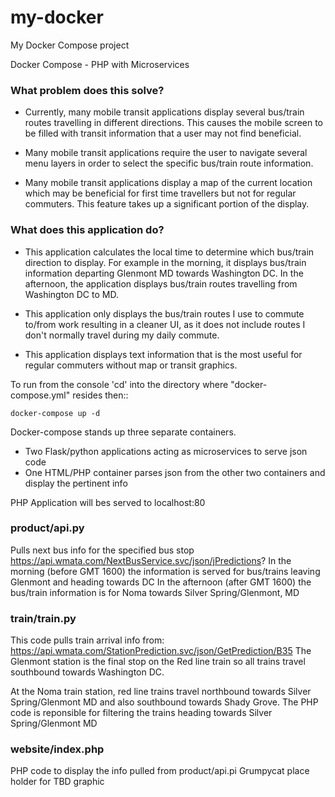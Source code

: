 # my-docker
My Docker Compose project

Docker Compose - PHP with Microservices
### What problem does this solve?
* Currently, many mobile transit applications display several bus/train routes travelling in different directions. This causes the mobile screen to be filled with transit information that a user may not find beneficial.

* Many mobile transit applications require the user to navigate several menu layers in order to select the specific bus/train route information.

* Many mobile transit applications display a map of the current location which may be beneficial for first time travellers but not for regular commuters. This feature takes up a significant portion of the display.

### What does this application do?

* This application calculates the local time to determine which bus/train direction to display. For example in the morning, it displays bus/train information departing Glenmont MD towards Washington DC. In the afternoon, the application displays bus/train routes travelling from Washington DC to MD.

* This application only displays the bus/train routes I use to commute to/from work resulting in a cleaner UI, as it does not include routes I don't normally travel during my daily commute.

* This application displays text information that is the most useful for regular commuters without map or transit graphics.

To run from the console 'cd' into the directory where "docker-compose.yml" resides then::
```
docker-compose up -d
```
Docker-compose stands up three separate containers. 
* Two Flask/python applications acting as microservices to serve json code
* One HTML/PHP container parses json from the other two containers and display the pertinent info

PHP Application will bes served to localhost:80

### product/api.py
Pulls next bus info for the specified bus stop
https://api.wmata.com/NextBusService.svc/json/jPredictions?
In the morning (before GMT 1600) the information is served for bus/trains leaving Glenmont and heading towards DC
In the afternoon (after GMT 1600) the bus/train information is for Noma towards Silver Spring/Glenmont, MD

### train/train.py
This code pulls train arrival info from: https://api.wmata.com/StationPrediction.svc/json/GetPrediction/B35
The Glenmont station is the final stop on the Red line train so all trains travel southbound towards Washington DC.

At the Noma train station, red line trains travel northbound towards Silver Spring/Glenmont MD and also southbound towards Shady Grove.
The PHP code is reponsible for filtering the trains heading towards Silver Spring/Glenmont MD

### website/index.php
PHP code to display the info pulled from product/api.pi
Grumpycat place holder for TBD graphic
